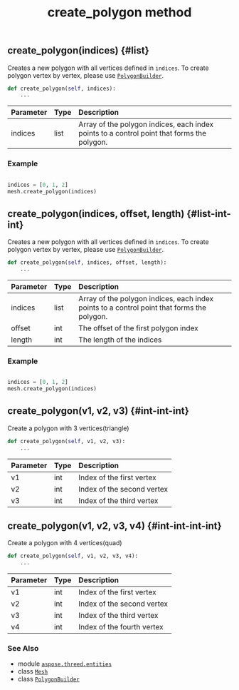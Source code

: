 ﻿---
title: create_polygon method
second_title: Aspose.3D for Python via .NET API References
description: 
type: docs
weight: 50
url: /python-net/aspose.threed.entities/mesh/create_polygon/
is_root: false
---

## create_polygon(indices) {#list}

Creates a new polygon with all vertices defined in `indices`.
To create polygon vertex by vertex, please use [`PolygonBuilder`](/3d/python-net/aspose.threed.entities/polygonbuilder).



```python
def create_polygon(self, indices):
    ...
```


| Parameter | Type | Description |
| :- | :- | :- |
| indices | list | Array of the polygon indices, each index points to a control point that forms the polygon. |

### Example 


```python

indices = [0, 1, 2]
mesh.create_polygon(indices)

```


## create_polygon(indices, offset, length) {#list-int-int}

Creates a new polygon with all vertices defined in `indices`.
To create polygon vertex by vertex, please use [`PolygonBuilder`](/3d/python-net/aspose.threed.entities/polygonbuilder).



```python
def create_polygon(self, indices, offset, length):
    ...
```


| Parameter | Type | Description |
| :- | :- | :- |
| indices | list | Array of the polygon indices, each index points to a control point that forms the polygon. |
| offset | int | The offset of the first polygon index |
| length | int | The length of the indices |

### Example 


```python

indices = [0, 1, 2]
mesh.create_polygon(indices)

```


## create_polygon(v1, v2, v3) {#int-int-int}

Create a polygon with 3 vertices(triangle)



```python
def create_polygon(self, v1, v2, v3):
    ...
```


| Parameter | Type | Description |
| :- | :- | :- |
| v1 | int | Index of the first vertex |
| v2 | int | Index of the second vertex |
| v3 | int | Index of the third vertex |


## create_polygon(v1, v2, v3, v4) {#int-int-int-int}

Create a polygon with 4 vertices(quad)



```python
def create_polygon(self, v1, v2, v3, v4):
    ...
```


| Parameter | Type | Description |
| :- | :- | :- |
| v1 | int | Index of the first vertex |
| v2 | int | Index of the second vertex |
| v3 | int | Index of the third vertex |
| v4 | int | Index of the fourth vertex |



### See Also
* module [`aspose.threed.entities`](../../)
* class [`Mesh`](/3d/python-net/aspose.threed.entities/mesh)
* class [`PolygonBuilder`](/3d/python-net/aspose.threed.entities/polygonbuilder)
